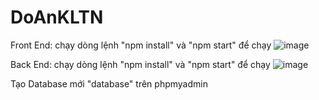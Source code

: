 # DoAnKLTN
Front End: chạy dòng lệnh "npm install" và "npm start" để chạy
![image](https://github.com/tanhaidz/DoAnKLTN/assets/148848436/bcf7b855-2569-46eb-baee-03094568dd78)

Back End:  chạy dòng lệnh "npm install" và "npm start" để chạy
![image](https://github.com/tanhaidz/DoAnKLTN/assets/148848436/ea31f748-0ee9-4105-88f7-6300409a86bc)

Tạo Database mới "database" trên phpmyadmin

